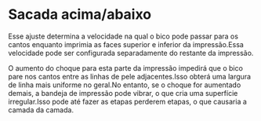Sacada acima/abaixo
====
Esse ajuste determina a velocidade na qual o bico pode passar para os cantos enquanto imprimia as faces superior e inferior da impressão.Essa velocidade pode ser configurada separadamente do restante da impressão.

O aumento do choque para esta parte da impressão impedirá que o bico pare nos cantos entre as linhas de pele adjacentes.Isso obterá uma largura de linha mais uniforme no geral.No entanto, se o choque for aumentado demais, a bandeja de impressão pode vibrar, o que cria uma superfície irregular.Isso pode até fazer as etapas perderem etapas, o que causaria a camada da camada.